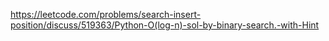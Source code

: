 https://leetcode.com/problems/search-insert-position/discuss/519363/Python-O(log-n)-sol-by-binary-search.-with-Hint